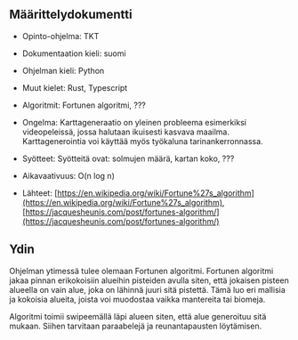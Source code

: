 ## Määrittelydokumentti

- Opinto-ohjelma: TKT

- Dokumentaation kieli: suomi

- Ohjelman kieli: Python

- Muut kielet: Rust, Typescript

- Algoritmit: Fortunen algoritmi, ???

- Ongelma: Karttageneraatio on yleinen probleema esimerkiksi videopeleissä, jossa halutaan ikuisesti kasvava maailma. Karttagenerointia voi käyttää myös työkaluna tarinankerronnassa.

- Syötteet: Syötteitä ovat: solmujen määrä, kartan koko, ???

- Aikavaativuus: O(n log n)

- Lähteet: [https://en.wikipedia.org/wiki/Fortune%27s_algorithm](https://en.wikipedia.org/wiki/Fortune%27s_algorithm), [https://jacquesheunis.com/post/fortunes-algorithm/](https://jacquesheunis.com/post/fortunes-algorithm/)

## Ydin

Ohjelman ytimessä tulee olemaan Fortunen algoritmi. Fortunen algoritmi jakaa pinnan erikokoisiin alueihin pisteiden avulla siten, että jokaisen pisteen alueella on vain alue, joka on lähinnä juuri sitä pistettä. Tämä luo eri mallisia ja kokoisia alueita, joista voi muodostaa vaikka mantereita tai biomeja.

Algoritmi toimii swipeemällä läpi alueen siten, että alue generoituu sitä mukaan. Siihen tarvitaan paraabelejä ja reunantapausten löytämisen.
